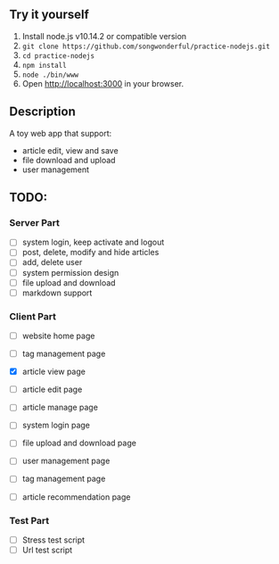 ## Try it yourself
1. Install node.js v10.14.2 or compatible version
2. `git clone https://github.com/songwonderful/practice-nodejs.git`
3. `cd practice-nodejs`
4. `npm install`
5. `node ./bin/www`
6. Open [http://localhost:3000](http://localhost:3000) in your browser.

## Description
A toy web app that support:
+ article edit, view and save
+ file download and upload
+ user management

## TODO:
### Server Part
- [ ] system login, keep activate and logout
- [ ] post, delete, modify and hide articles
- [ ] add, delete user
- [ ] system permission design
- [ ] file upload and download
- [ ] markdown support

### Client Part
- [ ] website home page
- [ ] tag management page
- [x] article view page
- [ ] article edit page
- [ ] article manage page
- [ ] system login page
- [ ] file upload and download page
- [ ] user management page
- [ ] tag management page
- [ ] article recommendation page


### Test Part
- [ ] Stress test script
- [ ] Url test script